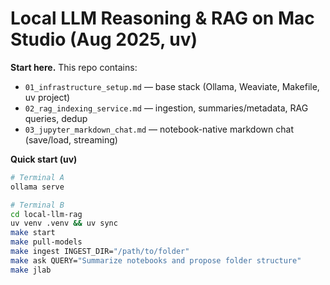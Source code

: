 # Local LLM Reasoning & RAG on Mac Studio (Aug 2025, **uv**)

**Start here.** This repo contains:
- `01_infrastructure_setup.md` — base stack (Ollama, Weaviate, Makefile, uv project)
- `02_rag_indexing_service.md` — ingestion, summaries/metadata, RAG queries, dedup
- `03_jupyter_markdown_chat.md` — notebook-native markdown chat (save/load, streaming)

**Quick start (uv)**

```bash
# Terminal A
ollama serve

# Terminal B
cd local-llm-rag
uv venv .venv && uv sync
make start
make pull-models
make ingest INGEST_DIR="/path/to/folder"
make ask QUERY="Summarize notebooks and propose folder structure"
make jlab
```
